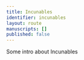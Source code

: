 ```yaml
---
title: Incunables
identifier: incunables
layout: route
manuscripts: []
published: false
---
```


Some intro about Incunables